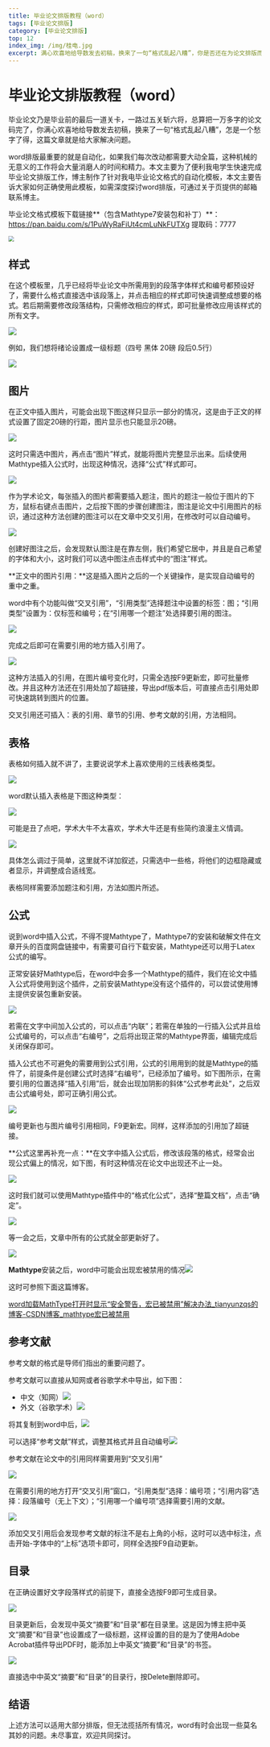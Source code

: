 ```yaml
---
title: 毕业论文排版教程（word）
tags: [毕业论文排版]
category: [毕业论文排版]
top: 12
index_img: /img/桂电.jpg
excerpt: 满心欢喜地给导数发去初稿，换来了一句“格式乱起八糟”，你是否还在为论文排版而苦不堪言，认真看完这份教程，让你轻松搞定毕业论文排版。
---
```


# 毕业论文排版教程（word）

毕业论文乃是毕业前的最后一道关卡，一路过五关斩六将，总算把一万多字的论文码完了，你满心欢喜地给导数发去初稿，换来了一句“格式乱起八糟”，怎是一个愁字了得，这篇文章就是给大家解决问题。

word排版最重要的就是自动化，如果我们每次改动都需要大动全篇，这种机械的无意义的工作将会大量消磨人的时间和精力。本文主要为了便利我电学生快速完成毕业论文排版工作，博主制作了针对我电毕业论文格式的自动化模板，本文主要告诉大家如何正确使用此模板，如需深度探讨word排版，可通过关于页提供的邮箱联系博主。

毕业论文格式模板下载链接**（包含Mathtype7安装包和补丁）**：https://pan.baidu.com/s/1PuWyRaFiUt4cmLuNkFUTXg 提取码：7777

<img src="https://s2.loli.net/2022/03/15/xZhXtumDrkMpoF6.png" style="zoom:67%;" />

## 样式

在这个模板里，几乎已经将毕业论文中所需用到的段落字体样式和编号都预设好了，需要什么格式直接选中该段落上，并点击相应的样式即可快速调整成想要的格式。若后期需要修改段落结构，只需修改相应的样式，即可批量修改应用该样式的所有文字。

![](https://s2.loli.net/2022/03/15/US2ZN3JoOkvnX79.png)

例如，我们想将绪论设置成一级标题（四号 黑体 20磅 段后0.5行）

![](https://s2.loli.net/2022/03/15/6Ee4QKasfGLhxNd.jpg)

## 图片

在正文中插入图片，可能会出现下图这样只显示一部分的情况，这是由于正文的样式设置了固定20磅的行距，图片显示也只能显示20磅。

![](https://s2.loli.net/2022/03/15/eL8r5OzkBhfuvxo.png)

这时只需选中图片，再点击“图片”样式，就能将图片完整显示出来。后续使用Mathtype插入公式时，出现这种情况，选择“公式”样式即可。

![](https://s2.loli.net/2022/03/15/fe6tbw42MzOqYPW.png)

作为学术论文，每张插入的图片都需要插入题注，图片的题注一般位于图片的下方，鼠标右键点击图片，之后按下图的步骤创建图注，图注是论文中引用图片的标识，通过这种方法创建的图注可以在文章中交叉引用，在修改时可以自动编号。

![](https://s2.loli.net/2022/03/15/fO5YVsjRSJpE3xn.jpg)

创建好图注之后，会发现默认图注是在靠左侧，我们希望它居中，并且是自己希望的字体和大小，这时我们可以选中图注点击样式中的“图注”样式。

**正文中的图片引用：**这是插入图片之后的一个关键操作，是实现自动编号的重中之重。

word中有个功能叫做“交叉引用”，“引用类型”选择题注中设置的标签：图；“引用类型”设置为：仅标签和编号；在“引用哪一个题注”处选择要引用的图注。

![](https://s2.loli.net/2022/03/15/EflYh5iXU6CtGcZ.jpg)

完成之后即可在需要引用的地方插入引用了。

![](https://s2.loli.net/2022/03/15/HGAjXPRnNMrLOeK.png)

这种方法插入的引用，在图片编号变化时，只需全选按F9更新宏，即可批量修改。并且这种方法还在引用处加了超链接，导出pdf版本后，可直接点击引用处即可快速跳转到图片的位置。

交叉引用还可插入：表的引用、章节的引用、参考文献的引用，方法相同。

## 表格

表格如何插入就不讲了，主要说说学术上喜欢使用的三线表格类型。

![](https://s2.loli.net/2022/03/15/iJzEFVMoOnR4b8c.png)

word默认插入表格是下图这种类型：

![](https://s2.loli.net/2022/03/15/Z7ClAE13GUxqSkR.png)

可能是丑了点吧，学术大牛不太喜欢，学术大牛还是有些简约浪漫主义情调。

![](https://s2.loli.net/2022/03/15/cjuGLC8HRZK4S9D.jpg)

具体怎么调过于简单，这里就不详加叙述，只需选中一些格，将他们的边框隐藏或者显示，并调整成合适线宽。

表格同样需要添加题注和引用，方法如图片所述。

## 公式

说到word中插入公式，不得不提Mathtype了，Mathtype7的安装和破解文件在文章开头的百度网盘链接中，有需要可自行下载安装，Mathtype还可以用于Latex公式的编写。

正常安装好Mathtype后，在word中会多一个Mathtype的插件，我们在论文中插入公式将使用到这个插件，之前安装Mathtype没有这个插件的，可以尝试使用博主提供安装包重新安装。

![](https://s2.loli.net/2022/03/15/VbpB3ZkHqDLUglF.png)

若需在文字中间加入公式的，可以点击“内联”；若需在单独的一行插入公式并且给公式编号的，可以点击“右编号”，之后将出现正常的Mathtype界面，编辑完成后关闭保存即可。

插入公式也不可避免的需要用到公式引用，公式的引用用到的就是Mathtype的插件了，前提条件是创建公式时选择“右编号”，已经添加了编号。如下图所示，在需要引用的位置选择“插入引用”后，就会出现加阴影的斜体“公式参考此处”，之后双击公式编号处，即可正确引用公式。

![](https://s2.loli.net/2022/03/15/INFifvGz9Ml2r1J.jpg)

编号更新也与图片编号引用相同，F9更新宏。同样，这样添加的引用加了超链接。

**公式这里再补充一点：**在文字中插入公式后，修改该段落的格式，经常会出现公式偏上的情况，如下图，有时这种情况在论文中出现还不止一处。

![](https://s2.loli.net/2022/03/15/dl8C1PI9rVAeogM.png)

这时我们就可以使用Mathtype插件中的“格式化公式”，选择“整篇文档”，点击“确定”。

![](https://s2.loli.net/2022/03/15/wXS8HaTC5cj4q7l.jpg)

等一会之后，文章中所有的公式就全部更新好了。

![](https://s2.loli.net/2022/03/15/5NZcnv67Si9WtGp.png)

**Mathtype**安装之后，word中可能会出现宏被禁用的情况![](https://s2.loli.net/2022/03/16/KRD35qHxuCw7UAg.png)

这时可参照下面这篇博客。

[word加载MathType打开时显示“安全警告，宏已被禁用”解决办法_tianyunzqs的博客-CSDN博客_mathtype宏已被禁用](https://blog.csdn.net/tianyunzqs/article/details/51099057)

## 参考文献

参考文献的格式是导师们指出的重要问题了。

参考文献可以直接从知网或者谷歌学术中导出，如下图：

* 中文（知网）![](https://s2.loli.net/2022/03/15/JC2q1BKlItPsOnr.png)
* 外文（谷歌学术）![](https://s2.loli.net/2022/03/15/UGHKtTf4Zsqol6h.png)

将其复制到word中后，![](https://s2.loli.net/2022/03/15/RjCb7NATdV86XwM.png)

可以选择“参考文献”样式，调整其格式并且自动编号![](https://s2.loli.net/2022/03/15/wj4bq9JOVdzRTZH.png)

参考文献在论文中的引用同样需要用到“交叉引用”

![](https://s2.loli.net/2022/03/15/xJSLRrYATI4ugEb.png)

在需要引用的地方打开“交叉引用”窗口，“引用类型”选择：编号项；“引用内容”选择：段落编号（无上下文）；“引用哪一个编号项”选择需要引用的文献。

![](https://s2.loli.net/2022/03/15/eRoxUZPuJaME6Km.jpg)

添加交叉引用后会发现参考文献的标注不是右上角的小标，这时可以选中标注，点击开始-字体中的“上标”选项卡即可，同样全选按F9自动更新。

## 目录

在正确设置好文字段落样式的前提下，直接全选按F9即可生成目录。

![](https://s2.loli.net/2022/03/17/TBYXaGig8KRx1kV.png)

目录更新后，会发现中英文“摘要”和“目录”都在目录里。这是因为博主把中英文“摘要”和“目录”也设置成了一级标题，这样设置的目的是为了使用Adobe Acrobat插件导出PDF时，能添加上中英文“摘要”和“目录”的书签。

![](https://s2.loli.net/2022/03/17/ATMRJhr5wtPVHqm.png)

直接选中中英文“摘要”和“目录”的目录行，按Delete删除即可。

## 结语

上述方法可以适用大部分排版，但无法揽括所有情况，word有时会出现一些莫名其妙的问题。未尽事宜，欢迎共同探讨。
